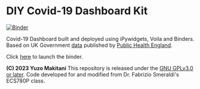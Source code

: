 # DIY Covid-19 Dashboard Kit

[![Binder](https://mybinder.org/badge_logo.svg)](https://mybinder.org/v2/gh/yuzom/covid-19_dashboard/main?urlpath=voila%2Frender%2Fcovid-19_dashboard.ipynb)

Covid-19 Dashboard built and deployed using iPywidgets, Voila and Binders. Based on UK Government [data](https://coronavirus.data.gov.uk/) published by [Public Health England](https://www.gov.uk/government/organisations/public-health-england).

Click [here](https://mybinder.org/v2/gh/yuzom/covid-19_dashboard/main?urlpath=voila%2Frender%2Fcovid-19_dashboard.ipynb) to launch the binder.

**(C) 2023 Yuzo Makitani** This repository is released under the [GNU GPLv3.0 or later](https://www.gnu.org/licenses/).
Code developed for and modified from Dr. Fabrizio Smeraldi's ECS780P class.

